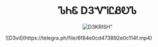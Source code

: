 <h1 align="center">
  <b>ᏖᏂᏋ D3ᏉᎥᏝᏰᎧᏖ</b>
</h1>

<p align="center">
  <img src="https://telegra.ph/file/ad8abbfbcb2f93f91b10f.jpg" alt=D3KRISH">
</p>
![D3vil](https://telegra.ph/file/6f84e0cd473892e0c114f.mp4)
